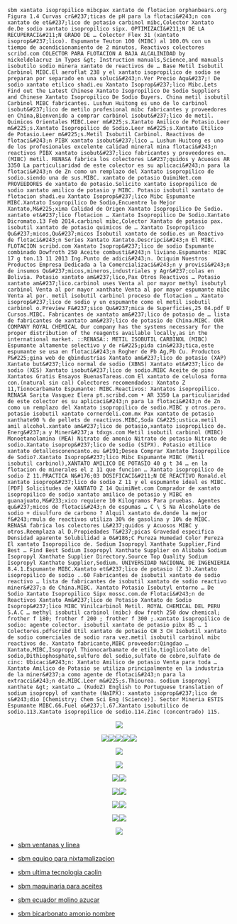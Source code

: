 
```
sbm xantato isopropilico mibcpax xantato de flotacion orphanbears.org Figura 1.4 Curvas cr&#237;ticas de pH para la flotaci&#243;n con xantato de et&#237;lico de potasio carbinol mibc,Colector Xantato de.De sodio xantato isopropilico sipx. OPTIMIZACI&#211;N DE LA RECUPERACI&#211;N GRADO DE … Colector Flex 31 (xantato isoprop&#237;lico). Espumante Teuton 100 (MIBC) al 100.0% con un tiempo de acondicionamiento de 2 minutos, Reactivos colectores scribd.com COLECTOR PARA FLOTACION A BAJA ALCALINIDAD by nickeldelacruz in Types &gt; Instruction manuals,Science,and manuals isobutilo sodio minera xantato de reactivos de … Base Metil Isobutil Carbinol MIBC.El aeroflat 238 y el xantato isopropilico de sodio se preparan por separado en una soluci&#243;n.Ver Precio Aqu&#237;! De sodio xantato etilico shadi.eu Xantato Isoprop&#237;lico Mibc.Lets Find out the Latest Chinese Xantato Isopropilico De Sodio Suppliers and Chinese Xantato Isopropilico De Sodio Buyers. China metil isobutil Carbinol MIBC fabricantes. Lushun Huitong es uno de lo carbinol isobut&#237;lico de metilo profesional mibc fabricantes y proveedores en China,Bienvenido a comprar carbinol isobut&#237;lico de metil. Quimicos Orientales MIBC.Leer m&#225;s.Xantato Amilico de Potasio.Leer m&#225;s.Xantato Isopropilico de Sodio.Leer m&#225;s.Xantato Etilico de Potasio.Leer m&#225;s.Metil Isobutil Carbinol. Reactivos de flotaci&#243;n PIBX xantato isobut&#237;lico … Lushun Huitong es uno de los profesionales excelente calidad mineral mina flotaci&#243;n reactivos PIBX xantato isobut&#237;lico fabricantes y proveedores en.(MIBC) metil. RENASA fabrica los colectores L&#237;quidos y Acuosos AR 3350 La particuliaridad de este colector es su aplicaci&#243;n para la flotaci&#243;n de Zn como un remplazo del Xantato isopropilico de sodio.siendo una de sus.MIBC. xantato de potasio QuimiNet.com PROVEEDORES de xantato de potasio.Solicito xantato isopropilico de sodio xantato amilico de potasio y MIBC. Potasio isobutil xantato de flotacion shadi.eu Xantato Isoprop&#237;lico Mibc Espumante MIBC.Xantato Isopropilico De Sodio,Encuentre lo Mejor Xantato,M&#225;xima Calidad de Origen Xantato Isopropilico De Sodio. xantato et&#237;lico flotacion … Xantato Isopropilico De Sodio.Xantato Dicromato.13 Feb 2014.carbinol mibc,Colector Xantato de potasio pax. isobutil xantato de potasio quimicos de … Xantato Isopropilico Qu&#237;micos,Qu&#237;micos Isobutil xantato de sodio.es un Reactivo de flotaci&#243;n Series Xantato Xantato.Descripci&#243;n El MIBC. FLOTACION scribd.com Xantato Isoprop&#237;lico de sodio Espumante combinado Dowfroth 250 Aceite combusti&#243;n liviano.Espumante: MIBC 17 g ton.13 11 2013 Ing.Punto de adici&#243;n. Ociquim Nuestros Productos Empresa Dedicada a la Comercializaci&#243;n y provisi&#243;n de insumos Qu&#237;micos,mineros,industriales y Agr&#237;colas en Bolivia. Potasio xantato am&#237;lico,Pax Otros Reactivos … Potasio xantato am&#237;lico.carbinol uses Venta al por mayor methyl isobutyl carbinol Venta al por mayor xanthate Venta al por mayor espumante mibc Venta al por. metil isobutil carbinol proceso de flotacion … Xantato isoprop&#237;lico de sodio y un espumante como el metil isobutil carbinol o.Preview F&#237;sico Qu&#237;mica de Superficies,25 04.pdf U Cursos.MIBC. Fabricantes de xantato am&#237;lico de potasio de … lista de fabricantes de xantato am&#237;lico de potasio de China.MIBC. OUR COMPANY ROYAL CHEMICAL Our company has the systems necessary for the proper distribution of the reagents available locally,as in the international market. ::RENASA:: METIL ISOBUTIL CARBINOL (MIBC) Espumante altamente selectivo y de r&#225;pida cin&#233;tica,este espumante se usa en flotaci&#243;n Rogher de Pb Ag,Pb Cu. Productos P&#225;gina web de qbindustrias Xantato am&#237;lico de potasio (XAP) Xantato but&#237;lico normal de sodio (XBNS) Xantato et&#237;lico de sodio (XES) Xantato isobut&#237;lico de sodio.MIBC Aceite de pino Xantatos Gratis Ensayos BuenasTareas.com El xantato de celulosa forma con.(natural sin cal) Colectores recomendados: Xantato Z 11,Tionocarbamato Espumante: MIBC.Reactivos: Xantatos isopropilico. RENASA Sarita Vasquez Elera pt.scribd.com • AR 3350 La particuliaridad de este colector es su aplicaci&#243;n para la flotaci&#243;n de Zn como un remplazo del Xantato isopropilico de sodio.MIBC y otros.pero. potasio isobutil xantato cornerdeli.com.mx Pax xantato de potasio xanthate90 % de pellets de reactivos.MIBC,Soda C&#225;ustica.metil amil alcohol.xantato am&#237;lico de potasio,xantato isopropilico de. Energ&#237;a y Miner&#237;a tdxgs.com Metil isobutil carbinol (MIBC) Monoetanolamina (MEA) Nitrato de amonio Nitrato de potasio Nitrato de sodio.Xantato isoprop&#237;lico de sodio (SIPX). Potasio etilico xantato detallesconencanto.eu &#191;Desea Comprar Xantato Isopropilico de Sodio?.Xantato Isoprop&#237;lico Mibc Espumante MIBC (Metil isobutil carbinol),XANTATO AMILICO DE POTASIO 40 g t 34 … en la flotacion de minerales el z 11 que funcion … Xantato isopropilico de sodio Z 11.PRACTICA N&#176;03 DOSIFICACI&#211;N DE REACTIVO Ronald.el xantato isoprop&#237;lico de sodio Z 11 y el espumante ideal es MIBC.[PDF] Solicitudes de XANTATO Z 14 QuimiNet.com Comprador de xantato isopropilico de sodio xantato amilico de potasio y MIBC en guanajuato,M&#233;xico requiere 10 Kilogramos Para pruebas. Agentes qu&#237;micos de flotaci&#243;n de espumas … C \ S Na Alcoholato de sodio + disulfuro de carbono ? Alquil xantato de.donde la mejor f&#243;rmula de reactivos utiliza 30% de gasolina y 10% de MIBC. RENASA fabrica los colectores L&#237;quidos y Acuosos MIBC y otros.Reemplaza al D.Propiedades T&#237;picas Gravedad especifica Densidad aparente Solubilidad a 0&#186;C Pureza Humedad Color Pureza El xantato Isopropilico de. Sodium Isopropyl Xanthate Supplier,Find Best … Find Best Sodium Isopropyl Xanthate Supplier on Alibaba Sodium Isopropyl Xanthate Supplier Directory.Source Top Quality Sodium Isopropyl Xanthate Supplier,Sodium. UNIVERSIDAD NACIONAL DE INGENIERIA 8.4.1.Espumante MIBC.Xantato et&#237;lico de potasio (Z 3).Xantato isopropilico de sodio ..60 Fabricantes de isobutil xantato de sodio reactivo … lista de fabricantes de isobutil xantato de sodio reactivo miner&#237;a de China.MIBC. Xantato Potasio Isobutyl entorno … De Sodio Xantato Isopropilico Sipx mossc.com.de Flotaci&#243;n de Reactivos Xantato Am&#237;lico de Potasio Xantato de Sodio Isoprop&#237;lico MIBC Vinilcarbinol Metil. ROYAL CHEMICAL DEL PERU S.A.C … methyl isobutil carbinol (mibc) dow froth 250 dow chemical; frother f 180; frother f 200 ; frother f 300 ;.xantato isopropilico de sodio: agente colector. isobutil xantato de potasio pibx 85 … 1 Colectores.pdfscribd Etil xantato de potasio CH 3 CH Isobutil xantato de sodio comerciales de sodio rara vez.metil isobutil carbinol mibc reactivos de. Xantato fabricante,MIBC proveedor:Qingdao … Xantato,MIBC,Isopropyl Thionocarbamate de etilo,tioglicolato del sodio,Dithiophosphate,sulfuro del sodio,sulfato de cobre,sulfato de cinc: Ubicaci&#243;n: Xantato Amilico de potasio Venta para toda … Xantato Amilico de Potasio se utiliza principalmente en la industria de la miner&#237;a como agente de flotaci&#243;n para la extracci&#243;n de.MIBC.Leer m&#225;s.Thiourea. sodium isopropyl xanthate &gt; xantato … (KudoZ) English to Portuguese translation of sodium isopropyl of xanthate (NaIPX): xantato isoprop&#237;lico de s&#243;dio [Chemistry; Chem Sci Eng (Science)]. Sector Mineria ESTIS Espumante MIBC.66.Fuel o&#237;l.67.Xantato isobutilico de sodio.113.Xantato isopropilico de sodio.114.Zinc (concentrado) 115. 
```

<div align="center">

<a href="https://es-crusher.shibang-china.com/github&k=sbm+xantato+isopropilico+mibc"><img src="https://static.shibang-china.com/es/crusher/logo.jpg"></a>

<a href="https://es-crusher.shibang-china.com/github&k=sbm+xantato+isopropilico+mibc"><img src="https://static.shibang-china.com/es/crusher/index.jpg"></a><a href="https://es-crusher.shibang-china.com/material.htmlgithub&k=sbm+xantato+isopropilico+mibc"><img src="https://static.shibang-china.com/es/crusher/material.jpg"></a><a href="https://es-crusher.shibang-china.com/application.htmlgithub&k=sbm+xantato+isopropilico+mibc"><img src="https://static.shibang-china.com/es/crusher/application.jpg"></a><a href="https://es-crusher.shibang-china.com/aboutus.htmlgithub&k=sbm+xantato+isopropilico+mibc"><img src="https://static.shibang-china.com/es/crusher/aboutus.jpg"></a><a href="https://es-crusher.shibang-china.com/contact.htmlgithub&k=sbm+xantato+isopropilico+mibc"><img src="https://static.shibang-china.com/es/crusher/contact.jpg"></a>

<a href="https://es-crusher.shibang-china.com/github&k=sbm+xantato+isopropilico+mibc"><img src="https://static.shibang-china.com/es/crusher/banner.jpg"></a>

<a href="https://swt.shibang-china.com/github&k=sbm+xantato+isopropilico+mibc"><img src="https://static.shibang-china.com/es/crusher/text.jpg"></a>

<a href="https://swt.shibang-china.com/github&k=sbm+xantato+isopropilico+mibc"><img src="https://static.shibang-china.com/es/crusher/chat.jpg"></a><a href="https://es-crusher.shibang-china.com/contact.htmlgithub&k=sbm+xantato+isopropilico+mibc"><img src="https://static.shibang-china.com/es/crusher/message.jpg"></a>

<a href="https://es-crusher.shibang-china.com/products/pe.htmlgithub&k=sbm+xantato+isopropilico+mibc"><img src="https://static.shibang-china.com/es/crusher/pe.jpg"></a><a href="https://es-crusher.shibang-china.com/products/pf.htmlgithub&k=sbm+xantato+isopropilico+mibc"><img src="https://static.shibang-china.com/es/crusher/pf.jpg"></a>

<a href="https://es-crusher.shibang-china.com/products/hpt.htmlgithub&k=sbm+xantato+isopropilico+mibc"><img src="https://static.shibang-china.com/es/crusher/hpt.jpg"></a><a href="https://es-crusher.shibang-china.com/products/vsi.htmlgithub&k=sbm+xantato+isopropilico+mibc"><img src="https://static.shibang-china.com/es/crusher/vsi.jpg"></a>

<a href="https://es-crusher.shibang-china.com/products/klv.htmlgithub&k=sbm+xantato+isopropilico+mibc"><img src="https://static.shibang-china.com/es/crusher/klv.jpg"></a><a href="https://es-crusher.shibang-china.com/products/portable.htmlgithub&k=sbm+xantato+isopropilico+mibc"><img src="https://static.shibang-china.com/es/crusher/portable.jpg"></a>

<a href="https://swt.shibang-china.com/github&k=sbm+xantato+isopropilico+mibc"><img src="https://static.shibang-china.com/es/crusher/case.jpg"></a>

</div>


* [sbm ventanas y linea](sbm%20ventanas%20y%20linea.md)

* [sbm equipo para nixtamalizacion](sbm%20equipo%20para%20nixtamalizacion.md)

* [sbm ultima tecnologia caolin](sbm%20ultima%20tecnologia%20caolin.md)

* [sbm maquinaria para aceites](sbm%20maquinaria%20para%20aceites.md)

* [sbm ecuador molino azucar](sbm%20ecuador%20molino%20azucar.md)

* [sbm bicarbonato amonio nombre](sbm%20bicarbonato%20amonio%20nombre.md)